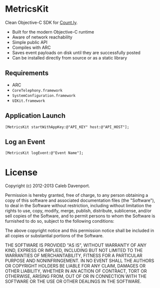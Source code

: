 # MetricsKit

Clean Objective-C SDK for [Count.ly](http://count.ly).

- Built for the modern Objective-C runtime
- Aware of network reachability
- Simple public API
- Compiles with ARC
- Saves event payloads on disk until they are successfully posted
- Can be installed directly from source or as a static library

## Requirements

- ARC
- `CoreTelephony.framework`
- `SystemConfiguration.framework`
- `UIKit.framework`

## Application Launch

    [MetricsKit startWithAppKey:@"API_KEY" host:@"API_HOST"];

## Log an Event

    [MetricsKit logEvent:@"Event Name"];

# License

Copyright (c) 2012-2013 Caleb Davenport.

Permission is hereby granted, free of charge, to any person obtaining
a copy of this software and associated documentation files (the
"Software"), to deal in the Software without restriction, including
without limitation the rights to use, copy, modify, merge, publish,
distribute, sublicense, and/or sell copies of the Software, and to
permit persons to whom the Software is furnished to do so, subject to
the following conditions:

The above copyright notice and this permission notice shall be
included in all copies or substantial portions of the Software.

THE SOFTWARE IS PROVIDED "AS IS", WITHOUT WARRANTY OF ANY KIND,
EXPRESS OR IMPLIED, INCLUDING BUT NOT LIMITED TO THE WARRANTIES OF
MERCHANTABILITY, FITNESS FOR A PARTICULAR PURPOSE AND
NONINFRINGEMENT. IN NO EVENT SHALL THE AUTHORS OR COPYRIGHT HOLDERS BE
LIABLE FOR ANY CLAIM, DAMAGES OR OTHER LIABILITY, WHETHER IN AN ACTION
OF CONTRACT, TORT OR OTHERWISE, ARISING FROM, OUT OF OR IN CONNECTION
WITH THE SOFTWARE OR THE USE OR OTHER DEALINGS IN THE SOFTWARE.
